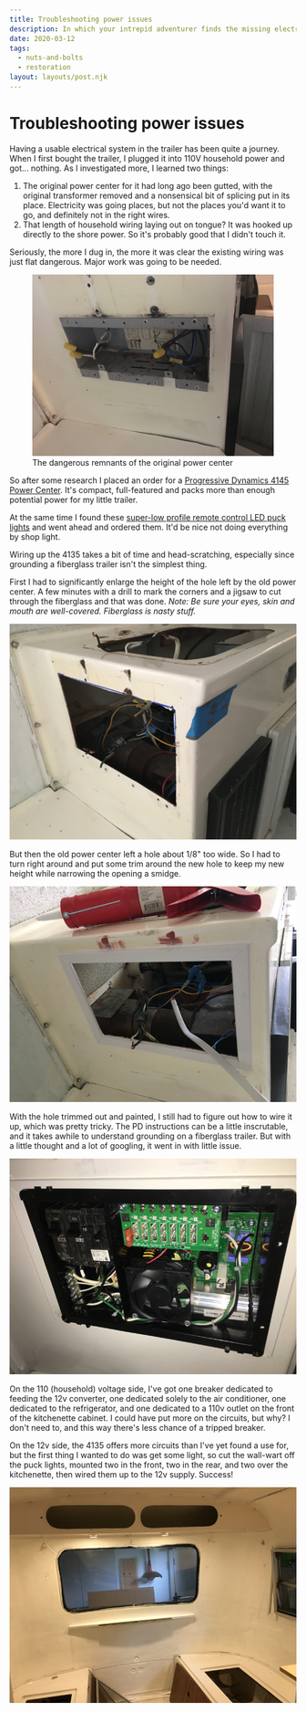 ```yaml
---
title: Troubleshooting power issues
description: In which your intrepid adventurer finds the missing electrons
date: 2020-03-12
tags:
  - nuts-and-bolts
  - restoration
layout: layouts/post.njk
---
```


# Troubleshooting power issues

Having a usable electrical system in the trailer has been quite a journey. When I first bought the trailer, I plugged it into 110V household power and got... nothing. As I investigated more, I learned two things:

1. The original power center for it had long ago been gutted, with the original transformer removed and a nonsensical bit of splicing put in its place. Electricity was going places, but not the places you'd want it to go, and definitely not in the right wires.
2. That length of household wiring laying out on tongue? It was hooked up directly to the shore power. So it's probably good that I didn't touch it.

Seriously, the more I dug in, the more it was clear the existing wiring was just flat dangerous. Major work was going to be needed.

<figure>
   <img src="/img/mar-2020/power-center.png" alt="" />
   <figcaption>The dangerous remnants of the original power center</figcaption>
</figure>

So after some research I placed an order for a <a href="https://amzn.to/2wZfLRR">Progressive Dynamics 4145 Power Center</a>. It's compact, full-featured and packs more than enough potential power for my little trailer.

At the same time I found these <a href="https://amzn.to/2IIZqmW">super-low profile remote control LED puck lights</a> and went ahead and ordered them. It'd be nice not doing everything by shop light.

Wiring up the 4135 takes a bit of time and head-scratching, especially since grounding a fiberglass trailer isn't the simplest thing.

First I had to significantly enlarge the height of the hole left by the old power center. A few minutes with a drill to mark the corners and a jigsaw to cut through the fiberglass and that was done. <em>Note: Be sure your eyes, skin and mouth are well-covered. Fiberglass is nasty stuff.</em>

<img src="/img/mar-2020/power-center-hole.png" alt="hole for new power center" />

But then the old power center left a hole about 1/8" too wide. So I had to turn right around and put some trim around the new hole to keep my new height while narrowing the opening a smidge.

<img src="/img/mar-2020/power-center-trimmed.png" alt="hole for new power center" />

With the hole trimmed out and painted, I still had to figure out how to wire it up, which was pretty tricky. The PD instructions can be a little inscrutable, and it takes awhile to understand grounding on a fiberglass trailer. But with a little thought and a lot of googling, it went in with little issue.

<img src="/img/mar-2020/power-center-in.png" alt="The power center installed" />

On the 110 (household) voltage side, I've got one breaker dedicated to feeding the 12v converter, one dedicated solely to the air conditioner, one dedicated to the refrigerator, and one dedicated to a 110v outlet on the front of the kitchenette cabinet. I could have put more on the circuits, but why? I don't need to, and this way there's less chance of a tripped breaker.

On the 12v side, the 4135 offers more circuits than I've yet found a use for, but the first thing I wanted to do was get some light, so cut the wall-wart off the puck lights, mounted two in the front, two in the rear, and two over the kitchenette, then wired them up to the 12v supply. Success!

<img src="/img/mar-2020/light.png" alt="Let there be light!" />




